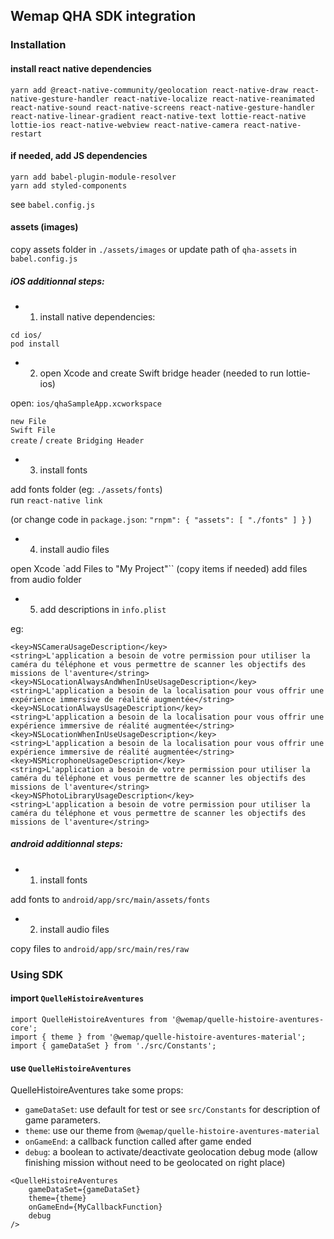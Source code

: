 ## Wemap QHA SDK integration

### Installation

#### install react native dependencies

```
yarn add @react-native-community/geolocation react-native-draw react-native-gesture-handler react-native-localize react-native-reanimated react-native-sound react-native-screens react-native-gesture-handler
react-native-linear-gradient react-native-text lottie-react-native lottie-ios react-native-webview react-native-camera react-native-restart
```

#### if needed, add JS dependencies

`yarn add babel-plugin-module-resolver`  
`yarn add styled-components`  

see `babel.config.js`


#### assets (images)

copy assets folder in  `./assets/images` or update path of `qha-assets` in `babel.config.js`


##### iOS additionnal steps:

- 1. install native dependencies:

```
cd ios/
pod install
```

- 2. open Xcode and create Swift bridge header (needed to run lottie-ios)

open: `ios/qhaSampleApp.xcworkspace`

`new File`  
`Swift File`  
`create` / `create Bridging Header`  

- 3. install fonts

add fonts folder (eg: `./assets/fonts`)  
run `react-native link`  

(or change code in `package.json`:
    ```
    "rnpm": {
        "assets": [
          "./fonts"
        ]
      }
    ```
)

- 4. install audio files

open Xcode
`add Files to "My Project"``
(copy items if needed)
add files from audio folder

- 5. add descriptions in `info.plist`

eg:
```
<key>NSCameraUsageDescription</key>
<string>L'application a besoin de votre permission pour utiliser la caméra du téléphone et vous permettre de scanner les objectifs des missions de l'aventure</string>
<key>NSLocationAlwaysAndWhenInUseUsageDescription</key>
<string>L'application a besoin de la localisation pour vous offrir une expérience immersive de réalité augmentée</string>
<key>NSLocationAlwaysUsageDescription</key>
<string>L'application a besoin de la localisation pour vous offrir une expérience immersive de réalité augmentée</string>
<key>NSLocationWhenInUseUsageDescription</key>
<string>L'application a besoin de la localisation pour vous offrir une expérience immersive de réalité augmentée</string>
<key>NSMicrophoneUsageDescription</key>
<string>L'application a besoin de votre permission pour utiliser la caméra du téléphone et vous permettre de scanner les objectifs des missions de l'aventure</string>
<key>NSPhotoLibraryUsageDescription</key>
<string>L'application a besoin de votre permission pour utiliser la caméra du téléphone et vous permettre de scanner les objectifs des missions de l'aventure</string>
```

##### android additionnal steps:

- 1. install fonts

add fonts to `android/app/src/main/assets/fonts`

- 2. install audio files

copy files to `android/app/src/main/res/raw`


### Using SDK


#### import `QuelleHistoireAventures`

```
import QuelleHistoireAventures from '@wemap/quelle-histoire-aventures-core';
import { theme } from '@wemap/quelle-histoire-aventures-material';
import { gameDataSet } from './src/Constants';
```

#### use `QuelleHistoireAventures`

QuelleHistoireAventures take some props:
  - `gameDataSet`: use default for test or see `src/Constants` for description of game parameters.
  - `theme`: use our theme from `@wemap/quelle-histoire-aventures-material`
  - `onGameEnd`: a callback function called after game ended
  - `debug`: a boolean to activate/deactivate geolocation debug mode (allow finishing mission without need to be geolocated on right place)

```
<QuelleHistoireAventures
    gameDataSet={gameDataSet}
    theme={theme}
    onGameEnd={MyCallbackFunction}
    debug
/>
```
